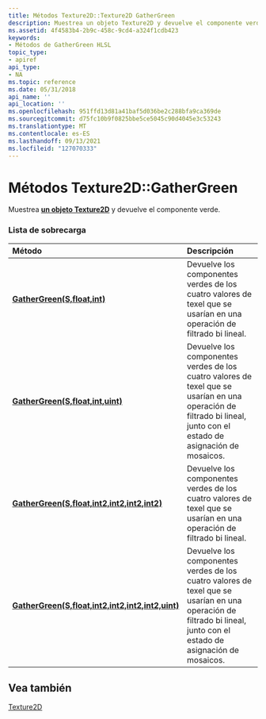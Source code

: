 ```yaml
---
title: Métodos Texture2D::Texture2D GatherGreen
description: Muestrea un objeto Texture2D y devuelve el componente verde.
ms.assetid: 4f4583b4-2b9c-458c-9cd4-a324f1cdb423
keywords:
- Métodos de GatherGreen HLSL
topic_type:
- apiref
api_type:
- NA
ms.topic: reference
ms.date: 05/31/2018
api_name: ''
api_location: ''
ms.openlocfilehash: 951ffd13d81a41baf5d036be2c288bfa9ca369de
ms.sourcegitcommit: d75fc10b9f0825bbe5ce5045c90d4045e3c53243
ms.translationtype: MT
ms.contentlocale: es-ES
ms.lasthandoff: 09/13/2021
ms.locfileid: "127070333"
---
```

# <a name="texture2dgathergreen-methods"></a>Métodos Texture2D::GatherGreen

Muestrea [**un objeto Texture2D**](sm5-object-texture2d.md) y devuelve el componente verde.

### <a name="overload-list"></a>Lista de sobrecarga



| Método                                                                                                     | Descripción                                                                                                                                       |
|:-----------------------------------------------------------------------------------------------------------|:--------------------------------------------------------------------------------------------------------------------------------------------------|
| [**GatherGreen(S,float,int)**](sm5-object-texture2d-gathergreen.md)                                        | Devuelve los componentes verdes de los cuatro valores de texel que se usarían en una operación de filtrado bi lineal.<br/>                                 |
| [**GatherGreen(S,float,int,uint)**](t2d-gathergreen-s-float-int-uint-.md)                                  | Devuelve los componentes verdes de los cuatro valores de texel que se usarían en una operación de filtrado bi lineal, junto con el estado de asignación de mosaicos.<br/> |
| [**GatherGreen(S,float,int2,int2,int2,int2)**](t2d-gathergreen-s-float-float-int2-int2-int2-int2-.md)      | Devuelve los componentes verdes de los cuatro valores de texel que se usarían en una operación de filtrado bi lineal.<br/>                                 |
| [**GatherGreen(S,float,int2,int2,int2,int2,uint)**](t2d-gathergreen-s-float-int2-int2-int2-int2-uint-.md)  | Devuelve los componentes verdes de los cuatro valores de texel que se usarían en una operación de filtrado bi lineal, junto con el estado de asignación de mosaicos.<br/> |



## <a name="see-also"></a>Vea también

<dl> <dt>

[Texture2D](sm5-object-texture2d.md)
</dt> </dl>

 

 





